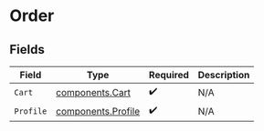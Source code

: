 # Order


## Fields

| Field                                                    | Type                                                     | Required                                                 | Description                                              |
| -------------------------------------------------------- | -------------------------------------------------------- | -------------------------------------------------------- | -------------------------------------------------------- |
| `Cart`                                                   | [components.Cart](../../models/components/cart.md)       | :heavy_check_mark:                                       | N/A                                                      |
| `Profile`                                                | [components.Profile](../../models/components/profile.md) | :heavy_check_mark:                                       | N/A                                                      |